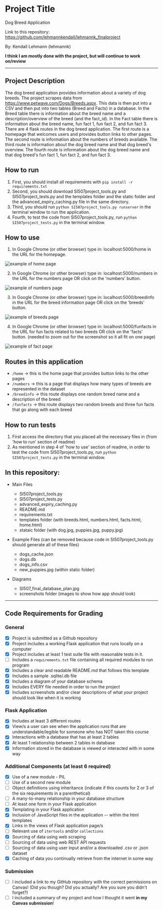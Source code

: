 # Project Title

Dog Breed Application

Link to this repository: https://github.com/lehmannkendall/lehmannk_finalproject

By: Kendall Lehmann (lehmannk)

**I think I am mostly done with the project, but will continue to work on/review**

---

## Project Description

The dog breed application provides information about a variety of dog breeds. The project scrapes data from https://www.petwave.com/Dogs/Breeds.aspx. This data is then put into a CSV and then put into two tables (Breed and Facts) in a database. In the Breed table there is information about the breed name and a description/overview of the breed (and the fact_id). In the Fact table there is information about the breed name, fun fact 1, fun fact 2, and fun fact 3. There are 4 flask routes in the dog breed application. The first route is a homepage that welcomes users and provides button links to other pages. The second route is information about the numbers of breeds available. The third route is information about the dog breed name and that dog breed's overview. The fourth route is information about the dog breed name and that dog breed's fun fact 1, fun fact 2, and fun fact 3.

## How to run

1. First, you should install all requirements with `pip install -r requirements.txt`
2. Second, you should download SI507project_tools.py and SI507project_tests.py and the templates folder and the static folder and the advanced_expiry_caching.py file in the same directory.
3. Third, you should run `python SI507project_tools.py runserver` in the terminal window to run the application.
4. Fourth, to test the code from SI507project_tools.py, run `python SI507project_tests.py` in the terminal window.

## How to use

1. In Google Chrome (or other browser) type in: localhost:5000/home in the URL for the homepage.

![example of home page](screenshots/home.png)

2. In Google Chrome (or other browser) type in: localhost:5000/numbers in the URL for the numbers page OR click on the 'numbers' button.

![example of numbers page](screenshots/numbers.png)

3. In Google Chrome (or other browser) type in: localhost:5000/breedinfo in the URL for the breed information page OR click on the 'breeds' button.

![example of breeds page](screenshots/breeds.png)

4. In Google Chrome (or other browser) type in: localhost:5000/funfacts in the URL for fun facts related to two breeds OR click on the 'facts' button. (needed to zoom out for the screenshot so it all fit on one page)

![example of fact page](screenshots/facts.png)

## Routes in this application
- `/home` -> this is the home page that provides button links to the other pages
- `/numbers` -> this is a page that displays how many types of breeds are represented in the dataset
- `/breedinfo` -> this route displays one random breed name and a description of the breed
- `/funfacts` -> this route displays two random breeds and three fun facts that go along with each breed

## How to run tests
1. First access the directory that you placed all the necessary files in (from 'how to run' section of readme)
2. As mentioned in step 4 of 'how to use' section of readme, in order to test the code from SI507project_tools.py, run `python SI507project_tests.py` in the terminal window.

## In this repository:
- Main Files
  - SI507project_tools.py
  - SI507project_tests.py
  - advanced_expiry_caching.py
  - README.md
  - requirements.txt
  - templates folder (with breeds.html, numbers.html, facts.html, home.html)
  - stataic folder (with dog.jpg, puppies.jpg, puppy.jpg)

- Example Files (can be removed because code in SI507project_tools.py should generate all of these files)
  - dogs_cache.json
  - dogs.db
  - dogs_info.csv
  - new_puppies.jpg (within static folder)

- Diagrams
  - SI507_final_database_plan.jpg
  - screenshots folder (images to show how app should look)

---
## Code Requirements for Grading

### General
- [x] Project is submitted as a Github repository
- [x] Project includes a working Flask application that runs locally on a computer
- [x] Project includes at least 1 test suite file with reasonable tests in it.
- [ ] Includes a `requirements.txt` file containing all required modules to run program
- [x] Includes a clear and readable README.md that follows this template
- [x] Includes a sample .sqlite/.db file
- [x] Includes a diagram of your database schema
- [x] Includes EVERY file needed in order to run the project
- [x] Includes screenshots and/or clear descriptions of what your project should look like when it is working

### Flask Application
- [x] Includes at least 3 different routes
- [x] View/s a user can see when the application runs that are understandable/legible for someone who has NOT taken this course
- [x] Interactions with a database that has at least 2 tables
- [x] At least 1 relationship between 2 tables in database
- [x] Information stored in the database is viewed or interacted with in some way

### Additional Components (at least 6 required)
- [x] Use of a new module - PIL
- [ ] Use of a second new module
- [ ] Object definitions using inheritance (indicate if this counts for 2 or 3 of the six requirements in a parenthetical)
- [ ] A many-to-many relationship in your database structure
- [ ] At least one form in your Flask application
- [x] Templating in your Flask application
- [x] Inclusion of JavaScript files in the application -- within the html templates
- [x] Links in the views of Flask application page/s
- [ ] Relevant use of `itertools` and/or `collections`
- [x] Sourcing of data using web scraping
- [ ] Sourcing of data using web REST API requests
- [ ] Sourcing of data using user input and/or a downloaded .csv or .json dataset
- [x] Caching of data you continually retrieve from the internet in some way

### Submission
- [ ] I included a link to my GitHub repository with the correct permissions on Canvas! (Did you though? Did you actually? Are you sure you didn't forget?)
- [ ] I included a summary of my project and how I thought it went **in my Canvas submission**!
